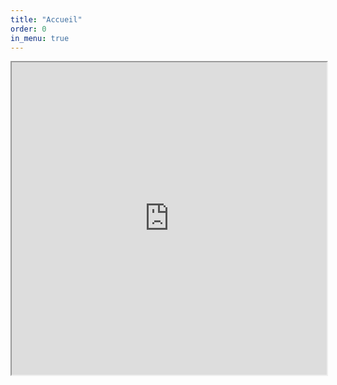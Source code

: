 ```yaml
---
title: "Accueil"
order: 0
in_menu: true
---
```

<iframe
  id="inlineFrameExample"
  title="Inline Frame Example"
  width="100%"
  height="500"
  src="https://codimd.apps.education.fr/s/XFNsImHmS">
</iframe> 